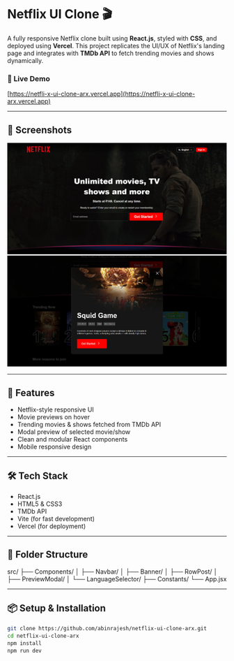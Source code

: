 # Netflix UI Clone 🎬

A fully responsive Netflix clone built using **React.js**, styled with **CSS**, and deployed using **Vercel**. This project replicates the UI/UX of Netflix's landing page and integrates with **TMDb API** to fetch trending movies and shows dynamically.

### 🔗 Live Demo
[https://netfli-x-ui-clone-arx.vercel.app](https://netfli-x-ui-clone-arx.vercel.app)

---

## 📸 Screenshots
![Screenshot 1](./screenshots/homepage.png)
![Screenshot 2](./screenshots/preview.png)

---

## 🚀 Features
- Netflix-style responsive UI
- Movie previews on hover
- Trending movies & shows fetched from TMDb API
- Modal preview of selected movie/show
- Clean and modular React components
- Mobile responsive design

---

## 🛠️ Tech Stack
- React.js
- HTML5 & CSS3
- TMDb API
- Vite (for fast development)
- Vercel (for deployment)

---

## 📁 Folder Structure
src/
├── Components/
│ ├── Navbar/
│ ├── Banner/
│ ├── RowPost/
│ ├── PreviewModal/
│ └── LanguageSelector/
├── Constants/
└── App.jsx

---

## 📦 Setup & Installation

```bash
git clone https://github.com/abinrajesh/netflix-ui-clone-arx.git
cd netflix-ui-clone-arx
npm install
npm run dev